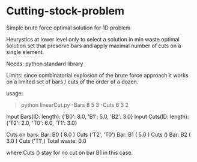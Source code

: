 # Cutting-stock-problem
Simple brute force optimal solution for 1D problem

Heurystics at lower level only to select a solution in min waste optimal solution set
that preserve bars and apply maximal number of cuts on a single element.

Needs: python standard library

Limits: since combinatorial explosion of the brute force approach 
it works on a limited set of bars / cuts of the order of a dozen.

usage:
>python linearCut.py -Bars 8 5 3 -Cuts 6 3 2

Input Bars(ID: length): {'B0': 8.0, 'B1': 5.0, 'B2': 3.0}
Input Cuts(ID: length): {'T2': 2.0, 'T0': 6.0, 'T1': 3.0}

Cuts on bars:
Bar: B0 ( 8.0 )  Cuts ('T2', 'T0')
Bar: B1 ( 5.0 )  Cuts ()
Bar: B2 ( 3.0 )  Cuts ('T1',)
Total waste:  0.0

where Cuts () stay for no cut on bar B1 in this case.
